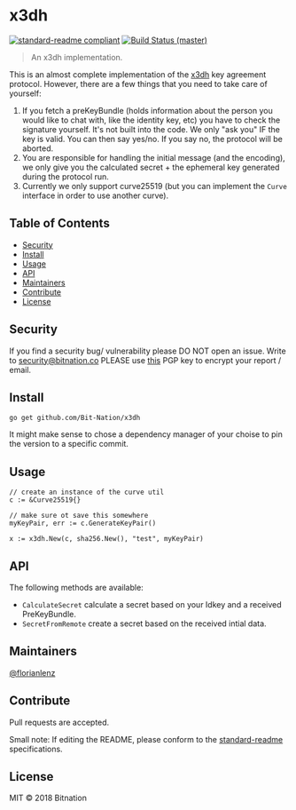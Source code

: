 # x3dh

[![standard-readme compliant](https://img.shields.io/badge/standard--readme-OK-green.svg?style=flat-square)](https://github.com/RichardLitt/standard-readme)
[![Build Status (master)](https://travis-ci.org/Bit-Nation/x3dh.svg?branch=master)](https://travis-ci.org/Bit-Nation/x3dh)

> An x3dh implementation.

This is an almost complete implementation of the [x3dh](https://signal.org/docs/specifications/x3dh/) key agreement protocol. However, there are a few things that you need to take care of yourself:
1. If you fetch a preKeyBundle (holds information about the person you would like to chat with, like the identity key, etc) you have to check the signature yourself. It's not built into the code. We only "ask you" IF the key is valid. You can then say yes/no. If you say no, the protocol will be aborted.
2. You are responsible for handling the initial message (and the encoding), we only give you the calculated secret + the ephemeral key generated during the protocol run.
3. Currently we only support curve25519 (but you can implement the `Curve` interface in order to use another curve).

## Table of Contents

- [Security](#security)
- [Install](#install)
- [Usage](#usage)
- [API](#api)
- [Maintainers](#maintainers)
- [Contribute](#contribute)
- [License](#license)

## Security
If you find a security bug/ vulnerability please DO NOT open an issue. Write to security@bitnation.co PLEASE use [this](security-bitnation.co.key.pub) PGP key to encrypt your report / email.

## Install

```
go get github.com/Bit-Nation/x3dh
```
It might make sense to chose a dependency manager of your choise to pin the version to a specific commit.

## Usage

```
// create an instance of the curve util
c := &Curve25519{}

// make sure ot save this somewhere
myKeyPair, err := c.GenerateKeyPair()

x := x3dh.New(c, sha256.New(), "test", myKeyPair)

```

## API
The following methods are available:
- `CalculateSecret` calculate a secret based on your Idkey and a received PreKeyBundle.
- `SecretFromRemote` create a secret based on the received intial data.

## Maintainers

[@florianlenz](https://github.com/florianlenz)

## Contribute

Pull requests are accepted.

Small note: If editing the README, please conform to the [standard-readme](https://github.com/RichardLitt/standard-readme) specifications.

## License

MIT © 2018 Bitnation
